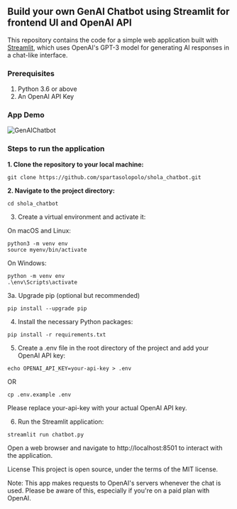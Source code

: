 ## Build your own GenAI Chatbot using Streamlit for frontend UI and OpenAI API

This repository contains the code for a simple web application built with [Streamlit](https://streamlit.io/), which uses OpenAI's GPT-3 model for generating AI responses in a chat-like interface.

### Prerequisites
1. Python 3.6 or above
2. An OpenAI API Key

### App Demo
![GenAIChatbot]([https://github.com/spartasolopolo/shola_chatbot/asset/app_demp.jpeg](https://github.com/spartasolopolo/shola_chatbot/blob/main/asset/app_demo.jpeg))


### Steps to run the application
**1. Clone the repository to your local machine:**
```shell
git clone https://github.com/spartasolopolo/shola_chatbot.git
```

**2. Navigate to the project directory:**
```shell
cd shola_chatbot
```

3. Create a virtual environment and activate it:

On macOS and Linux:
```shell
python3 -m venv env
source myenv/bin/activate
```

On Windows:
```shell
python -m venv env
.\env\Scripts\activate
```

3a. Upgrade pip (optional but recommended)
```shell
pip install --upgrade pip
```

4. Install the necessary Python packages:
```shell
pip install -r requirements.txt
```

5. Create a .env file in the root directory of the project and add your OpenAI API key:
```shell
echo OPENAI_API_KEY=your-api-key > .env
```
OR

```shell
cp .env.example .env
```

Please replace your-api-key with your actual OpenAI API key.

6. Run the Streamlit application:
```shell
streamlit run chatbot.py
```

Open a web browser and navigate to http://localhost:8501 to interact with the application.

License
This project is open source, under the terms of the MIT license.

Note: This app makes requests to OpenAI's servers whenever the chat is used. Please be aware of this, especially if you're on a paid plan with OpenAI.
